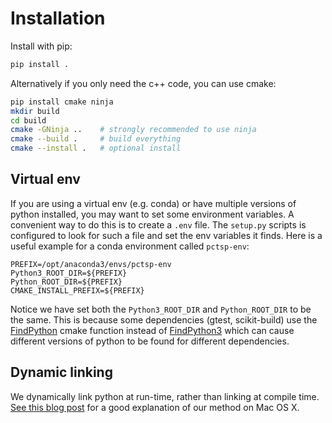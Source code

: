 # Installation

Install with pip:

```bash
pip install .
```

Alternatively if you only need the c++ code, you can use cmake:

```bash
pip install cmake ninja
mkdir build
cd build
cmake -GNinja ..    # strongly recommended to use ninja
cmake --build .     # build everything
cmake --install .   # optional install
```

## Virtual env

If you are using a virtual env (e.g. conda) or have multiple versions of python installed,
you may want to set some environment variables.
A convenient way to do this is to create a `.env` file.
The `setup.py` scripts is configured to look for such a file and set the env variables it finds.
Here is a useful example for a conda environment called `pctsp-env`:

```
PREFIX=/opt/anaconda3/envs/pctsp-env
Python3_ROOT_DIR=${PREFIX}
Python_ROOT_DIR=${PREFIX}
CMAKE_INSTALL_PREFIX=${PREFIX}
```

Notice we have set both the `Python3_ROOT_DIR` and `Python_ROOT_DIR` to be the same.
This is because some dependencies (gtest, scikit-build) use the [FindPython](https://cmake.org/cmake/help/latest/module/FindPython.html)
cmake function instead of [FindPython3](https://cmake.org/cmake/help/latest/module/FindPython3.html?highlight=findpython3) which can cause different versions of python to be found for different dependencies.

## Dynamic linking

We dynamically link python at run-time, rather than linking at compile time.
[See this blog post](https://cmake.org/cmake/help/latest/module/FindPython3.html?highlight=findpython3) for a good explanation of our method on Mac OS X.

